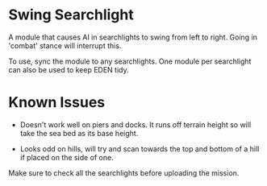 # Swing Searchlight

A module that causes AI in searchlights to swing from left to right. Going in 'combat' stance will interrupt this.

To use, sync the module to any searchlights. One module per searchlight can also be used to keep EDEN tidy.

# Known Issues

- Doesn't work well on piers and docks. It runs off terrain height so will take the sea bed as its base height.

- Looks odd on hills, will try and scan towards the top and bottom of a hill if placed on the side of one.

Make sure to check all the searchlights before uploading the mission.
